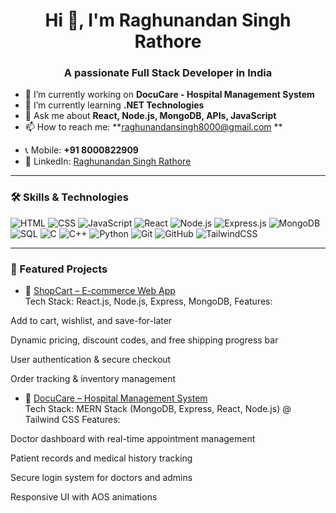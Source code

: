 <h1 align="center">Hi 👋, I'm Raghunandan Singh Rathore</h1>
<h3 align="center">A passionate Full Stack Developer in India </h3> 

- 🔭 I’m currently working on **DocuCare - Hospital Management System**
- 🌱 I’m currently learning **.NET Technologies**
- 💬 Ask me about **React, Node.js, MongoDB, APIs, JavaScript**
- 📫 How to reach me: **raghunandansingh8000@gmail.com **
* 📞 Mobile: **+91 8000822909**
* 💼 LinkedIn: [Raghunandan Singh Rathore](https://linkedin.com/in/raghunandan-singh-rathore-8b05b6245)


---

### 🛠️ Skills & Technologies

![HTML](https://img.shields.io/badge/-HTML5-E34F26?style=flat&logo=html5&logoColor=white)
![CSS](https://img.shields.io/badge/-CSS3-1572B6?style=flat&logo=css3)
![JavaScript](https://img.shields.io/badge/-JavaScript-F7DF1E?style=flat&logo=javascript&logoColor=black)
![React](https://img.shields.io/badge/-React-61DAFB?style=flat&logo=react)
![Node.js](https://img.shields.io/badge/-Node.js-339933?style=flat&logo=node.js&logoColor=white)
![Express.js](https://img.shields.io/badge/-Express.js-000000?style=flat&logo=express&logoColor=white)
![MongoDB](https://img.shields.io/badge/-MongoDB-47A248?style=flat&logo=mongodb&logoColor=white)
![SQL](https://img.shields.io/badge/-SQL-4479A1?style=flat&logo=postgresql&logoColor=white)
![C](https://img.shields.io/badge/-C-00599C?style=flat&logo=c&logoColor=white)
![C++](https://img.shields.io/badge/-C++-00599C?style=flat&logo=c%2B%2B&logoColor=white)
![Python](https://img.shields.io/badge/-Python-3776AB?style=flat&logo=python&logoColor=white)
![Git](https://img.shields.io/badge/-Git-F05032?style=flat&logo=git&logoColor=white)
![GitHub](https://img.shields.io/badge/-GitHub-181717?style=flat&logo=github)
![TailwindCSS](https://img.shields.io/badge/-TailwindCSS-38B2AC?style=flat&logo=tailwind-css)


---


### 📌 Featured Projects

- 🛒 [ShopCart – E-commerce Web App](https://shopping-cart-six-puce.vercel.app/)  
Tech Stack: React.js, Node.js, Express, MongoDB, 
Features:

Add to cart, wishlist, and save-for-later

Dynamic pricing, discount codes, and free shipping progress bar

User authentication & secure checkout

Order tracking & inventory management

- 🏥 [DocuCare – Hospital Management System](https://docucare-frontend.onrender.com/)  
Tech Stack: MERN Stack (MongoDB, Express, React, Node.js) @ Tailwind CSS
Features:

Doctor dashboard with real-time appointment management

Patient records and medical history tracking

Secure login system for doctors and admins

Responsive UI with AOS animations


